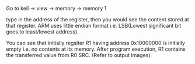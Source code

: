 Go to keil -> view -> memory -> memory 1

type in the address of the register, then you would see the content stored at that register.
ARM uses little endian format i.e. LSB(Lowest significant bit goes to least/lowest address).

You can see that initially regsiter R1 having address 0x10000000 is initially empty i.e. no contents at its memory.
After program execution, R1 contains the transferred value from R0 SRC.
(Refer to output images)